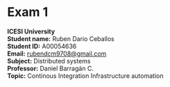 # Exam 1
**ICESI University**  
**Student name:**  Ruben Dario Ceballos  
**Student ID:** A00054636  
**Email:** rubendcm9708@gmail.com  
**Subject:** Distributed systems    
**Professor:** Daniel Barragán C.  
**Topic:** Continous Integration Infrastructure automation  

